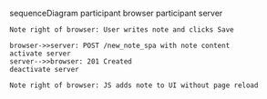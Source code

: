 sequenceDiagram
    participant browser
    participant server

    Note right of browser: User writes note and clicks Save

    browser->>server: POST /new_note_spa with note content
    activate server
    server-->>browser: 201 Created
    deactivate server

    Note right of browser: JS adds note to UI without page reload
